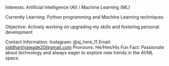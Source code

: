 Interests: Artificial Intelligence (AI) / Machine Learning (ML)

Currently Learning: Python programming and Machine Learning techniques

Objective: Actively working on upgrading my skills and fostering personal development

Contact Information:
Instagram: @sj_here_11
Email: siddharthjawade20@gmail.com
Pronouns: He/Him/His
Fun Fact: Passionate about technology and always eager to explore new trends in the AI/ML space.




<!---
Sjhere11/Sjhere11 is a ✨ special ✨ repository because its `README.md` (this file) appears on your GitHub profile.
You can click the Preview link to take a look at your changes.
--->
